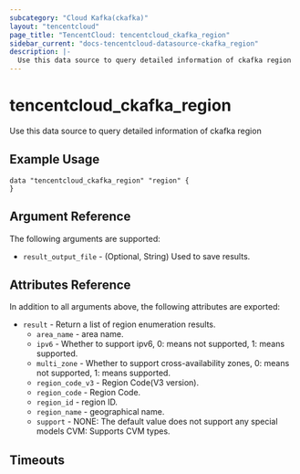 ```yaml
---
subcategory: "Cloud Kafka(ckafka)"
layout: "tencentcloud"
page_title: "TencentCloud: tencentcloud_ckafka_region"
sidebar_current: "docs-tencentcloud-datasource-ckafka_region"
description: |-
  Use this data source to query detailed information of ckafka region
---
```


# tencentcloud_ckafka_region

Use this data source to query detailed information of ckafka region

## Example Usage

```hcl
data "tencentcloud_ckafka_region" "region" {
}
```

## Argument Reference

The following arguments are supported:

* `result_output_file` - (Optional, String) Used to save results.

## Attributes Reference

In addition to all arguments above, the following attributes are exported:

* `result` - Return a list of region enumeration results.
  * `area_name` - area name.
  * `ipv6` - Whether to support ipv6, 0: means not supported, 1: means supported.
  * `multi_zone` - Whether to support cross-availability zones, 0: means not supported, 1: means supported.
  * `region_code_v3` - Region Code(V3 version).
  * `region_code` - Region Code.
  * `region_id` - region ID.
  * `region_name` - geographical name.
  * `support` - NONE: The default value does not support any special models CVM: Supports CVM types.


## Timeouts

<no value>



